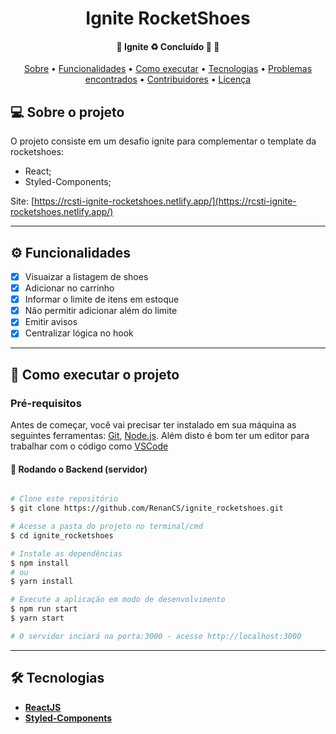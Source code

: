 <h1 align="center">
  Ignite RocketShoes
</h1>

<h4 align="center">
	🚧  Ignite ♻️ Concluído 🚀 🚧
</h4>

<p align="center">
 <a href="#-sobre-o-projeto">Sobre</a> •
 <a href="#-funcionalidades">Funcionalidades</a> •
 <a href="#-como-executar-o-projeto">Como executar</a> •
 <a href="#-tecnologias">Tecnologias</a> •
 <a href="#-problemas-encontrados">Problemas encontrados</a> •
 <a href="#-contribuidores">Contribuidores</a> •
 <a href="#user-content--licença">Licença</a>
</p>

## 💻 Sobre o projeto

O projeto consiste em um desafio ignite para complementar o template da rocketshoes:
- React;
- Styled-Components;

Site: [https://rcsti-ignite-rocketshoes.netlify.app/](https://rcsti-ignite-rocketshoes.netlify.app/)

---

## ⚙️ Funcionalidades

- [X] Visuaizar a listagem de shoes
- [X] Adicionar no carrinho
- [X] Informar o limite de itens em estoque
- [X] Não permitir adicionar além do limite
- [X] Emitir avisos
- [X] Centralizar lógica no hook
---

## 🚀 Como executar o projeto

### Pré-requisitos

Antes de começar, você vai precisar ter instalado em sua máquina as seguintes ferramentas:
[Git](https://git-scm.com), [Node.js](https://nodejs.org/en/).
Além disto é bom ter um editor para trabalhar com o código como [VSCode](https://code.visualstudio.com/)


#### 🎲 Rodando o Backend (servidor)

```bash

# Clone este repositório
$ git clone https://github.com/RenanCS/ignite_rocketshoes.git

# Acesse a pasta do projeto no terminal/cmd
$ cd ignite_rocketshoes

# Instale as dependências
$ npm install
# ou
$ yarn install

# Execute a aplicação em modo de desenvolvimento
$ npm run start
$ yarn start

# O servidor inciará na porta:3000 - acesse http://localhost:3000


```
---


## 🛠 Tecnologias

- **[ReactJS](https://pt-br.reactjs.org/)**
- **[Styled-Components](https://styled-components.com/)**


